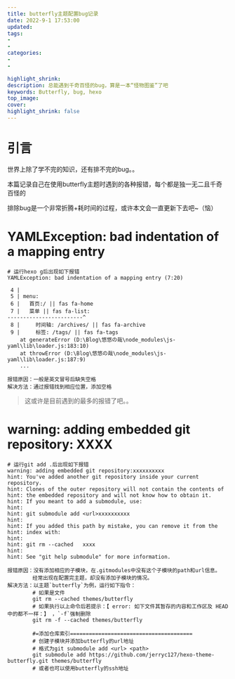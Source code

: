 ```yaml
---
title: butterfly主题配置bug记录
date: 2022-9-1 17:53:00
updated: 
tags:
- 
- 
categories:
- 
- 

highlight_shrink:
description: 总能遇到千奇百怪的bug，算是一本“怪物图鉴”了吧
keywords: Butterfly, bug, hexo
top_image: 
cover: 
highlight_shrink: false
---
```

# 引言
世界上除了学不完的知识，还有排不完的bug。。

本篇记录自己在使用butterfly主题时遇到的各种报错，每个都是独一无二且千奇百怪的

排除bug是一个非常折腾+耗时间的过程，或许本文会一直更新下去吧~（恼）

# YAMLException: bad indentation of a mapping entry 
```报错示例
# 运行hexo g后出现如下报错
YAMLException: bad indentation of a mapping entry (7:20)

 4 |
 5 | menu:
 6 |   首页:/ || fas fa-home
 7 |   菜单 || fas fa-list:
------------------------^
 8 |     时间轴: /archives/ || fas fa-archive
 9 |     标签: /tags/ || fas fa-tags
    at generateError (D:\Blog\悠悠の哉\node_modules\js-yaml\lib\loader.js:183:10)
    at throwError (D:\Blog\悠悠の哉\node_modules\js-yaml\lib\loader.js:187:9)
    ...
```

```原因&解决方法
报错原因：一般是英文冒号后缺失空格
解决方法：通过报错找到相应位置，添加空格
```
> 这或许是目前遇到的最多的报错了吧。。

# warning: adding embedded git repository: XXXX

```报错示例
# 运行git add .后出现如下报错
warning: adding embedded git repository:xxxxxxxxxx
hint: You've added another git repository inside your current repository.
hint: Clones of the outer repository will not contain the contents of
hint: the embedded repository and will not know how to obtain it.
hint: If you meant to add a submodule, use:
hint:
hint: git submodule add <url>xxxxxxxxxx
hint:
hint: If you added this path by mistake, you can remove it from the
hint: index with:
hint:
hint: git rm --cached   xxxx
hint:
hint: See "git help submodule" for more information.
```

```原因&解决方法
报错原因：没有添加相应的子模块，在.gitmodules中没有这个子模块的path和url信息。
        经常出现在配置完主题，却没有添加子模块的情况。
解决方法：以主题`butterfly`为例，运行如下指令：
        # 如果是文件
        git rm --cached themes/butterfly
        # 如果执行以上命令后若提示：【 error: 如下文件其暂存的内容和工作区及 HEAD 中的都不一样：】 ，`-f`强制删除
        git rm -f --cached themes/butterfly

		#=添加仓库索引=======================================
		# 创建子模块并添加butterfly的url地址
		# 格式为git submodule add <url> <path>
		git submodule add https://github.com/jerryc127/hexo-theme-butterfly.git themes/butterfly
		# 或者也可以使用butterfly的ssh地址
```



